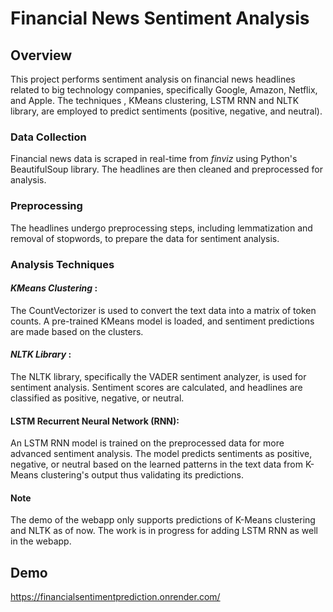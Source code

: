 
# Financial News Sentiment Analysis

## Overview

This project performs sentiment analysis on financial news headlines related to big technology companies, specifically Google, Amazon, Netflix, and Apple. The techniques , KMeans clustering, LSTM RNN and NLTK library, are employed to predict sentiments (positive, negative, and neutral).


### Data Collection

Financial news data is scraped in real-time from *finviz* using Python's BeautifulSoup library. The headlines are then cleaned and preprocessed for analysis.

### Preprocessing

The headlines undergo preprocessing steps, including lemmatization and removal of stopwords, to prepare the data for sentiment analysis.


### Analysis Techniques


#### *KMeans Clustering* :

The CountVectorizer is used to convert the text data into a matrix of token counts.
A pre-trained KMeans model is loaded, and sentiment predictions are made based on the clusters.

#### *NLTK Library* :

The NLTK library, specifically the VADER sentiment analyzer, is used for sentiment analysis.
Sentiment scores are calculated, and headlines are classified as positive, negative, or neutral.



#### LSTM Recurrent Neural Network (RNN):

An LSTM RNN model is trained on the preprocessed data for more advanced sentiment analysis. The model predicts sentiments as positive, negative, or neutral based on the learned patterns in the text data from K-Means clustering's output thus validating its predictions.





#### Note
The demo of the webapp only supports predictions of K-Means clustering and NLTK as of now. The work is in progress for adding LSTM RNN as well in the webapp.


## Demo


https://financialsentimentprediction.onrender.com/






